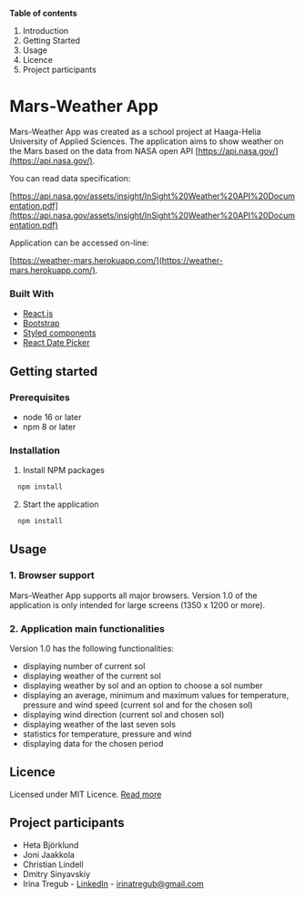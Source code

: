 **Table of contents**

1. Introduction
2. Getting Started
3. Usage
4. Licence
5. Project participants

# Mars-Weather App

Mars-Weather App was created as a school project at Haaga-Helia University of Applied Sciences. The application aims to
show weather on the Mars based on the data from NASA open API [https://api.nasa.gov/](https://api.nasa.gov/).

You can read data specification:

[https://api.nasa.gov/assets/insight/InSight%20Weather%20API%20Documentation.pdf](https://api.nasa.gov/assets/insight/InSight%20Weather%20API%20Documentation.pdf)

Application can be accessed on-line:

[https://weather-mars.herokuapp.com/](https://weather-mars.herokuapp.com/).

### Built With

- [React.js](https://reactjs.org/)
- [Bootstrap](https://react-bootstrap.github.io/)
- [Styled components](https://styled-components.com/)
- [React Date Picker](https://reactdatepicker.com/#example-calendar-container)

## Getting started

### Prerequisites

- node 16 or later
- npm 8 or later

### Installation

1. Install NPM packages

 ```sh
   npm install
   ```

2. Start the application

 ```sh
   npm install
   ```

## Usage

### 1. Browser support

Mars-Weather App supports all major browsers. Version 1.0 of the application is only intended 
for large screens (1350 x 1200 or more). 

### 2. Application main functionalities

Version 1.0 has the following functionalities: 

- displaying number of current sol 
- displaying weather of the current sol
- displaying weather by sol and an option to choose a sol number 
- displaying an average, minimum and maximum values for temperature, pressure and wind speed (current sol and for the chosen sol)
- displaying wind direction (current sol and chosen sol)
- displaying weather of the last seven sols 
- statistics for temperature, pressure and wind 
- displaying data for the chosen period

## Licence

Licensed under MIT Licence. [Read more](https://choosealicense.com/licenses/mit/)

## Project participants

- Heta Björklund
- Joni Jaakkola
- Christian Lindell
- Dmitry Sinyavskiy
- Irina Tregub - [LinkedIn](https://www.linkedin.com/in/irinatregub/) - irinatregub@gmail.com



